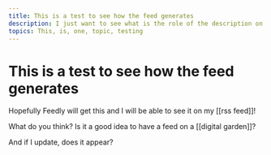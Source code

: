```yaml
---
title: This is a test to see how the feed generates
description: I just want to see what is the role of the description on feedly
topics: This, is, one, topic, testing
---
```

# This is a test to see how the feed generates

Hopefully Feedly will get this and I will be able to see it on my [[rss feed]]! 

What do you think? Is it a good idea to have a feed on a [[digital garden]]?

And if I update, does it appear?